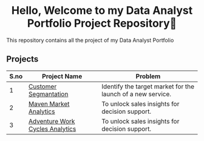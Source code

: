 <h1 align="center">Hello, Welcome to my Data Analyst Portfolio Project Repository👋</h1>
This repository contains all the project of my Data Analyst Portfolio
  
## Projects
| S.no | Project Name | Problem |
| --------------- | --------------- | --------------- |
| 1 | [Customer Segmantation](https://github.com/manishsahu7158/Portfolio/tree/main/Customer%20Segmentation) | Identify the target market for the launch of a new service. |
| 2 | [Maven Market Analytics](https://github.com/manishsahu7158/Portfolio/tree/main/Maven%20Market%20Analytics) | To unlock sales insights for decision support. |
| 3 | [Adventure Work Cycles Analytics](https://github.com/manishsahu7158/Portfolio/tree/main/Adventure%20Work%20Cycles%20Analytics) | To unlock sales insights for decision support. |


